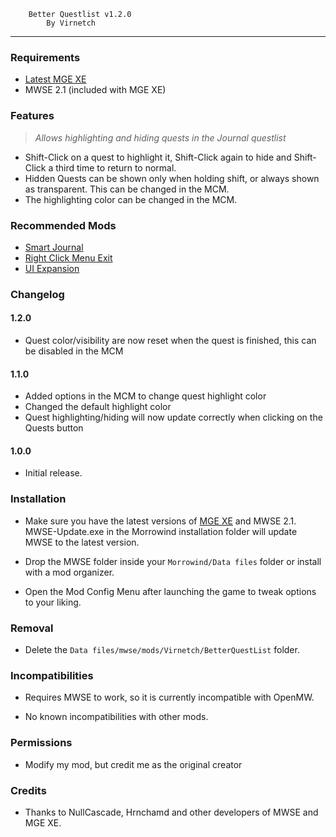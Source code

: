         Better Questlist v1.2.0
            By Virnetch

---

### Requirements

- [Latest MGE XE](https://www.nexusmods.com/morrowind/mods/41102)
- MWSE 2.1 (included with MGE XE)

### Features

> _Allows highlighting and hiding quests in the Journal questlist_

- Shift-Click on a quest to highlight it, Shift-Click again to hide and Shift-Click a third time to return to normal.
- Hidden Quests can be shown only when holding shift, or always shown as transparent. This can be changed in the MCM.
- The highlighting color can be changed in the MCM.

### Recommended Mods

- [Smart Journal](https://www.nexusmods.com/morrowind/mods/47492)
- [Right Click Menu Exit](https://www.nexusmods.com/morrowind/mods/48458)
- [UI Expansion](https://www.nexusmods.com/morrowind/mods/46071)

### Changelog

#### 1.2.0

- Quest color/visibility are now reset when the quest is finished, this can be disabled in the MCM

#### 1.1.0

- Added options in the MCM to change quest highlight color
- Changed the default highlight color
- Quest highlighting/hiding will now update correctly when clicking on the Quests button

#### 1.0.0

- Initial release.

### Installation

- Make sure you have the latest versions of [MGE XE](https://www.nexusmods.com/morrowind/mods/41102) and MWSE 2.1. MWSE-Update.exe in the Morrowind installation folder will update MWSE to the latest version.

- Drop the MWSE folder inside your `Morrowind/Data files` folder or install with a mod organizer.

- Open the Mod Config Menu after launching the game to tweak options to your liking.

### Removal

- Delete the `Data files/mwse/mods/Virnetch/BetterQuestList` folder.

### Incompatibilities

- Requires MWSE to work, so it is currently incompatible with OpenMW.

- No known incompatibilities with other mods.

### Permissions

- Modify my mod, but credit me as the original creator

### Credits

- Thanks to NullCascade, Hrnchamd and other developers of MWSE and MGE XE.
